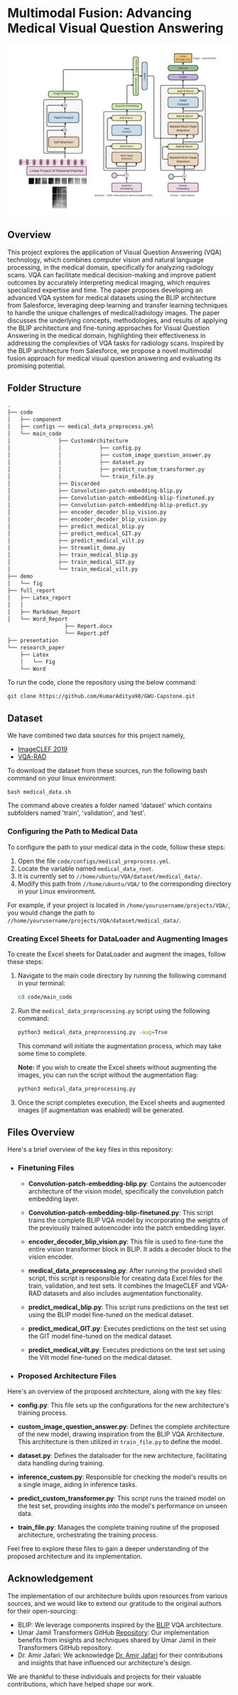 <H1>Multimodal Fusion: Advancing Medical Visual Question Answering</H1>

![Proposed Architecture](https://github.com/KumarAditya98/GWU-Capstone/blob/main/code/component/ProposedArchitecture.png)

## Overview
This project explores the application of Visual Question Answering (VQA) technology, which combines computer vision and natural language processing, in the medical domain, specifically for analyzing radiology scans. VQA can facilitate medical decision-making and improve patient outcomes by accurately interpreting medical imaging, which requires specialized expertise and time. The paper proposes developing an advanced VQA system for medical datasets using the BLIP architecture from Salesforce, leveraging deep learning and transfer learning techniques to handle the unique challenges of medical/radiology images. The paper discusses the underlying concepts, methodologies, and results of applying the BLIP architecture and fine-tuning approaches for Visual Question Answering in the medical domain, highlighting their effectiveness in addressing the complexities of VQA tasks for radiology scans. Inspired by the BLIP architecture from Salesforce, we propose a novel multimodal fusion approach for medical visual question answering and evaluating its promising potential.
## Folder Structure
```
.
├── code
│   ├── component
│   ├── configs ── medical_data_preprocess.yml
│   └── main_code
│               ├── CustomArchitecture 
│               │            ├── config.py
│               │            ├── custom_image_question_answer.py
│               │            ├── dataset.py
│               │            ├── predict_custom_transformer.py
│               │            └── train_file.py                                                                                                    
│               ├── Discarded                                        
│               ├── Convolution-patch-embedding-blip.py
│               ├── Convolution-patch-embedding-blip-finetuned.py
│               ├── Convolution-patch-embedding-blip-predict.py
│               ├── encoder_decoder_blip_vision.py
│               ├── encoder_decoder_blip_vision.py
│               ├── predict_medical_blip.py
│               ├── predict_medical_GIT.py
│               ├── predict_medical_vilt.py
│               ├── Streamlit_demo.py
│               ├── train_medical_blip.py
│               ├── train_medical_GIT.py
│               └── train_medical_vilt.py
├── demo
│   └── fig
├── full_report
│   ├── Latex_report
│   │   
│   ├── Markdown_Report
│   └── Word_Report
                  ├── Report.docx
                  └── Report.pdf
├── presentation
└── research_paper
    ├── Latex
    │   └── Fig
    └── Word
```

To run the code, clone the repository using the below command:
```commandline
git clone https://github.com/KumarAditya98/GWU-Capstone.git
```

## Dataset
We have combined two data sources for this project namely,
- [ImageCLEF 2019](https://zenodo.org/records/10499039)
- [VQA-RAD](https://osf.io/89kps/)

To download the dataset from these sources, run the following bash command on your linux environment:
```commandline
bash medical_data.sh
```
The command above creates a folder named 'dataset' which contains subfolders named 'train', 'validation', and 'test'.

### Configuring the Path to Medical Data

To configure the path to your medical data in the code, follow these steps:

1. Open the file `code/configs/medical_preprocess.yml`.
2. Locate the variable named `medical_data_root`.
3. It is currently set to `//home/ubuntu/VQA/dataset/medical_data/`.
4. Modify this path from `//home/ubuntu/VQA/` to the corresponding directory in your Linux environment.

For example, if your project is located in `/home/yourusername/projects/VQA/`, you would change the path to `//home/yourusername/projects/VQA/dataset/medical_data/`.

### Creating Excel Sheets for DataLoader and Augmenting Images

To create the Excel sheets for DataLoader and augment the images, follow these steps:

1. Navigate to the main code directory by running the following command in your terminal:
    ```bash
    cd code/main_code
    ```

2. Run the `medical_data_preprocessing.py` script using the following command:
    ```bash
    python3 medical_data_preprocessing.py -aug=True
    ```
    This command will initiate the augmentation process, which may take some time to complete.

    **Note:** If you wish to create the Excel sheets without augmenting the images, you can run the script without the augmentation flag:
    ```bash
    python3 medical_data_preprocessing.py
    ```

3. Once the script completes execution, the Excel sheets and augmented images (if augmentation was enabled) will be generated.

## Files Overview
Here's a brief overview of the key files in this repository:

- ### Finetuning Files

  - **Convolution-patch-embedding-blip.py**: Contains the autoencoder architecture of the vision model, specifically the convolution patch embedding layer.

  - **Convolution-patch-embedding-blip-finetuned.py**: This script trains the complete BLIP VQA model by incorporating the weights of the previously trained autoencoder into the patch embedding layer.

  - **encoder_decoder_blip_vision.py**: This file is used to fine-tune the entire vision transformer block in BLIP. It adds a decoder block to the vision encoder.

  - **medical_data_preprocessing.py**: After running the provided shell script, this script is responsible for creating data Excel files for the train, validation, and test sets. It combines the ImageCLEF and VQA-RAD datasets and also includes augmentation functionality.

  - **predict_medical_blip.py**: This script runs predictions on the test set using the BLIP model fine-tuned on the medical dataset.

  - **predict_medical_GIT.py**: Executes predictions on the test set using the GIT model fine-tuned on the medical dataset.

  - **predict_medical_vilt.py**: Executes predictions on the test set using the Vilt model fine-tuned on the medical dataset.

- ### Proposed Architecture Files

Here's an overview of the proposed architecture, along with the key files:

- **config.py**: This file sets up the configurations for the new architecture's training process.

- **custom_image_question_answer.py**: Defines the complete architecture of the new model, drawing inspiration from the BLIP VQA Architecture. This architecture is then utilized in `train_file.py` to define the model.

- **dataset.py**: Defines the dataloader for the new architecture, facilitating data handling during training.

- **inference_custom.py**: Responsible for checking the model's results on a single image, aiding in inference tasks.

- **predict_custom_transformer.py**: This script runs the trained model on the test set, providing insights into the model's performance on unseen data.

- **train_file.py**: Manages the complete training routine of the proposed architecture, orchestrating the training process.

Feel free to explore these files to gain a deeper understanding of the proposed architecture and its implementation.


## Acknowledgement
The implementation of our architecture builds upon resources from various sources, and we would like to extend our gratitude to the original authors for their open-sourcing:

- BLIP: We leverage components inspired by the [BLIP](https://github.com/salesforce/BLIP)  VQA architecture.
- Umar Jamil Transformers GitHub [Repository](https://github.com/hkproj/pytorch-transformer): Our implementation benefits from insights and techniques shared by Umar Jamil in their Transformers GitHub repository.
- Dr. Amir Jafari: We acknowledge [Dr. Amir Jafari](https://github.com/amir-jafari) for their contributions and insights that have influenced our architecture's design.

We are thankful to these individuals and projects for their valuable contributions, which have helped shape our work.